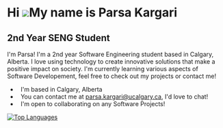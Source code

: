 Hi ![](https://user-images.githubusercontent.com/18350557/176309783-0785949b-9127-417c-8b55-ab5a4333674e.gif)My name is Parsa Kargari
=====================================================================================================================================

2nd Year SENG Student
---------------------

I'm Parsa! I'm a 2nd year Software Engineering student based in Calgary, Alberta. I love using technology to create innovative solutions that make a positive impact on society. I'm currently learning various aspects of Software Developement, feel free to check out my projects or contact me!

*   I'm based in Calgary, Alberta
*   You can contact me at [parsa.kargari@ucalgary.ca](mailto:parsa.kargari@ucalgary.ca), I'd love to chat!
*   I'm open to collaborating on any Software Projects!

<a href="https://github.com/ParsaKargari" align="left"><img src="https://github-readme-stats.vercel.app/api/top-langs/?username=ParsaKargari&langs_count=10&title_color=0891b2&text_color=ffffff&icon_color=0891b2&bg_color=1c1917&hide_border=true&locale=en&custom_title=Top%20%Languages" alt="Top Languages" /></a>
